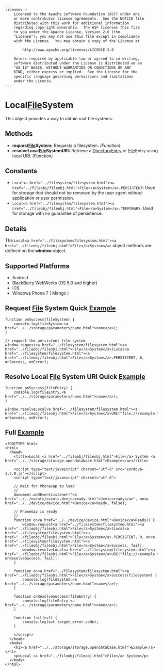 ```yaml
---
license: >
    Licensed to the Apache Software Foundation (ASF) under one
    or more contributor license agreements.  See the NOTICE file
    distributed with this work for additional information
    regarding copyright ownership.  The ASF licenses this file
    to you under the Apache License, Version 2.0 (the
    "License"); you may not use this file except in compliance
    with the License.  You may obtain a copy of the License at

        http://www.apache.org/licenses/LICENSE-2.0

    Unless required by applicable law or agreed to in writing,
    software distributed under the License is distributed on an
    "AS IS" BASIS, WITHOUT WARRANTIES OR CONDITIONS OF ANY
    KIND, either express or implied.  See the License for the
    specific language governing permissions and limitations
    under the License.
---
```


Local<a href="../filesystem/filesystem.html"><a href="../fileobj/fileobj.html">File</a>System</a>
===============

This object provides a way to obtain root file systems.

Methods
----------

- __request<a href="../filesystem/filesystem.html"><a href="../fileobj/fileobj.html">File</a>System</a>:__ Requests a filesystem. _(Function)_
- __resolveLocal<a href="../filesystem/filesystem.html"><a href="../fileobj/fileobj.html">File</a>System</a>URI:__ Retrieve a <a href="../directoryentry/directoryentry.html">DirectoryEntry</a> or <a href="../fileentry/fileentry.html"><a href="../fileobj/fileobj.html">File</a>Entry</a> using local URI. _(Function)_

Constants
---------

- `Local<a href="../filesystem/filesystem.html"><a href="../fileobj/fileobj.html">File</a>System</a>.PERSISTENT`: Used for storage that should not be removed by the user agent without application or user permission.
- `Local<a href="../filesystem/filesystem.html"><a href="../fileobj/fileobj.html">File</a>System</a>.TEMPORARY`: Used for storage with no guarantee of persistence.

Details
-------

The `Local<a href="../filesystem/filesystem.html"><a href="../fileobj/fileobj.html">File</a>System</a>` object methods are defined on the __window__ object.

Supported Platforms
-------------------

- Android
- BlackBerry WebWorks (OS 5.0 and higher)
- iOS
- Windows Phone 7 ( Mango )

Request <a href="../fileobj/fileobj.html">File</a> System Quick <a href="../../storage/storage.opendatabase.html">Example</a>
---------------------------------

	function onSuccess(fileSystem) {
		console.log(fileSystem.<a href="../../storage/parameters/name.html">name</a>);
	}
	
	// request the persistent file system
	window.request<a href="../filesystem/filesystem.html"><a href="../fileobj/fileobj.html">File</a>System</a>(Local<a href="../filesystem/filesystem.html"><a href="../fileobj/fileobj.html">File</a>System</a>.PERSISTENT, 0, onSuccess, onError);

Resolve Local <a href="../fileobj/fileobj.html">File</a> System URI Quick <a href="../../storage/storage.opendatabase.html">Example</a>
-------------------------------------------

	function onSuccess(fileEntry) {
		console.log(fileEntry.<a href="../../storage/parameters/name.html">name</a>);
	}

	window.resolveLocal<a href="../filesystem/filesystem.html"><a href="../fileobj/fileobj.html">File</a>System</a>URI("file:///example.txt", onSuccess, onError);
	
Full <a href="../../storage/storage.opendatabase.html">Example</a>
------------


    <!DOCTYPE html>
    <html>
      <head>
        <title>Local <a href="../fileobj/fileobj.html">File</a> System <a href="../../storage/storage.opendatabase.html">Example</a></title>

        <script type="text/javascript" charset="utf-8" src="cordova-1.5.0.js"></script>
        <script type="text/javascript" charset="utf-8">

        // Wait for PhoneGap to load
        //
        document.addEventListener("<a href="../../events/events.deviceready.html">deviceready</a>", on<a href="../../device/device.html">Device</a>Ready, false);

        // PhoneGap is ready
        //
        function on<a href="../../device/device.html">Device</a>Ready() {
			window.request<a href="../filesystem/filesystem.html"><a href="../fileobj/fileobj.html">File</a>System</a>(Local<a href="../filesystem/filesystem.html"><a href="../fileobj/fileobj.html">File</a>System</a>.PERSISTENT, 0, on<a href="../filesystem/filesystem.html"><a href="../fileobj/fileobj.html">File</a>System</a>Success, fail);
			window.resolveLocal<a href="../filesystem/filesystem.html"><a href="../fileobj/fileobj.html">File</a>System</a>URI("file:///example.txt", onResolveSuccess, fail);
        }

		function on<a href="../filesystem/filesystem.html"><a href="../fileobj/fileobj.html">File</a>System</a>Success(fileSystem) {
			console.log(fileSystem.<a href="../../storage/parameters/name.html">name</a>);
		}

		function onResolveSuccess(fileEntry) {
			console.log(fileEntry.<a href="../../storage/parameters/name.html">name</a>);
		}
		
		function fail(evt) {
			console.log(evt.target.error.code);
		}
		
        </script>
      </head>
      <body>
        <h1><a href="../../storage/storage.opendatabase.html">Example</a></h1>
        <p>Local <a href="../fileobj/fileobj.html">File</a> System</p>
      </body>
    </html>
